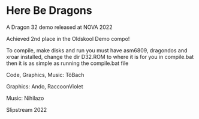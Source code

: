 # Here Be Dragons

A Dragon 32 demo released at NOVA 2022

Achieved 2nd place in the Oldskool Demo compo!

To compile, make disks and run you must have asm6809, dragondos and xroar installed, change the dir D32.ROM to where it is for you in compile.bat then it is as simple as running the compile.bat file

Code, Graphics, Music: TôBach

Graphics: Ando, RaccoonViolet

Music: Nihilazo

Slipstream 2022
